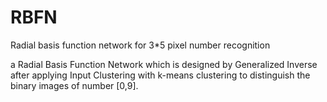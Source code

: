 # RBFN
Radial basis function network for 3*5 pixel number recognition

a Radial Basis Function Network which is designed by Generalized Inverse after applying Input Clustering with k-means
clustering to distinguish the binary images of number [0,9].
